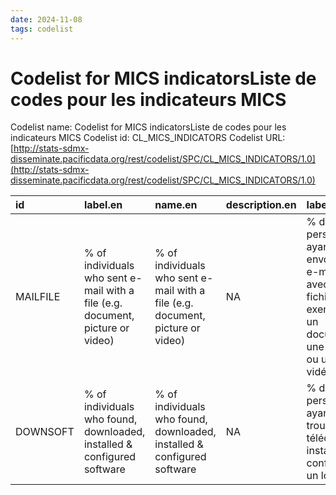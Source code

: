 ```yaml
---
date: 2024-11-08
tags: codelist
---
```


# Codelist for MICS indicatorsListe de codes pour les indicateurs MICS

Codelist name: Codelist for MICS indicatorsListe de codes pour les indicateurs MICS
Codelist id: CL_MICS_INDICATORS
Codelist URL: [http://stats-sdmx-disseminate.pacificdata.org/rest/codelist/SPC/CL_MICS_INDICATORS/1.0](http://stats-sdmx-disseminate.pacificdata.org/rest/codelist/SPC/CL_MICS_INDICATORS/1.0)

|id       |label.en                                                                       |name.en                                                                        |description.en |label.fr                                                                                                |name.fr                                                                                                 |description.fr |
|:--------|:------------------------------------------------------------------------------|:------------------------------------------------------------------------------|:--------------|:-------------------------------------------------------------------------------------------------------|:-------------------------------------------------------------------------------------------------------|:--------------|
|MAILFILE |% of individuals who sent e-mail with a file (e.g. document, picture or video) |% of individuals who sent e-mail with a file (e.g. document, picture or video) |NA             |% de personnes ayant envoyé un e-mail avec un fichier (par exemple un document, une photo ou une vidéo) |% de personnes ayant envoyé un e-mail avec un fichier (par exemple un document, une photo ou une vidéo) |NA             |
|DOWNSOFT |% of individuals who found, downloaded, installed & configured software        |% of individuals who found, downloaded, installed & configured software        |NA             |% de personnes ayant trouvé, téléchargé, installé et configuré un logiciel                              |% de personnes ayant trouvé, téléchargé, installé et configuré un logiciel                              |NA             |
